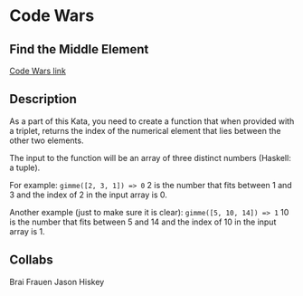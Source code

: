 # Code Wars
## Find the Middle Element

[Code Wars link](https://www.codewars.com/kata/find-the-middle-element/train/javascript)

## Description
As a part of this Kata, you need to create a function that when provided with a triplet, returns the index of the numerical element that lies between the other two elements.

The input to the function will be an array of three distinct numbers (Haskell: a tuple).

For example:
`gimme([2, 3, 1]) => 0`
2 is the number that fits between 1 and 3 and the index of 2 in the input array is 0.

Another example (just to make sure it is clear):
`gimme([5, 10, 14]) => 1`
10 is the number that fits between 5 and 14 and the index of 10 in the input array is 1.

## Collabs
Brai Frauen
Jason Hiskey